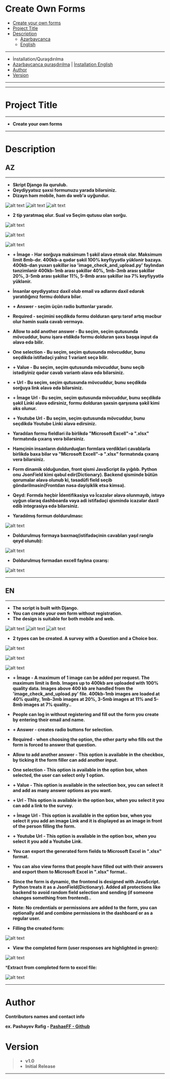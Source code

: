 # Create Own Forms
- [Create your own forms](#create-own-forms)
- [Project Title](#project-title)
- [Description](#description)
    - [Azərbaycanca](#az)
    - [English](#en)

<hr>

- İnstallation/Quraşdırılma
- [Azərbaycanca quraşdırılma](#azərbaycanca-quraşdırılma)  |  [İnstallation English](#installation-in-english)
- [Author](#author)
- [Version](#version)
___



<hr>

# Project Title
___
* <b>Create your own forms</b>
___

# Description

## AZ
___
* <b>Skript Django ilə qurulub.</b>
* <b>Qeydiyyatsız şəxsi formunuzu yarada bilərsiniz.</b>
* <b>Dizayn həm mobile, həm də web'ə uyğundur.</b>

![alt text](/docs/forms.png)
![alt text](/docs/mobile.png) 
![alt text](/docs/web.png)

* <b>2 tip yaratmaq olur. Sual və Seçim qutusu olan sorğu.</b>

![alt text](/docs/selects.png)

![alt text](/docs/question.png)

![alt text](/docs/checkbox.png)

* <b>+ İmage - Hər sorğuya maksimum 1 şəkil əlavə etmək olar. Maksimum limit 8mb-dır. 400kb-a qədər şəkil 100% keyfiyyətlə yüklənir bazaya. 400kb-dan yuxarı şəkillər isə 'image_check_and_upload.py' faylından tənzimlənir 400kb-1mb arası şəkillər 40%, 1mb-3mb arası şəkillər 20%, 3-5mb arası şəkillər 11%, 5-8mb arası şəkillər isə 7% keyfiyyətlə yüklənir.</b>

* <b>İnsanlar qeydiyyatsız daxil olub email və adlarını daxil edərək yaratdığınız formu doldura bilər.</b>

* <b>+ Answer - seçim üçün radio buttonlar yaradır.</b>

* <b>Required - seçimini seçdikdə formu dolduran qarşı tərəf artıq məcbur olur həmin suala cavab verməyə.</b>

* <b>Allow to add another answer - Bu seçim, seçim qutusunda mövcuddur, bunu işarə etdikdə formu dolduran şəxs başqa input da əlavə edə bilir.</b>

* <b>One selection - Bu seçim, seçim qutusunda mövcuddur, bunu seçdikdə istifadəçi yalnız 1 variant seçə bilir.</b>

* <b>+ Value - Bu seçim, seçim qutusunda mövcuddur, bunu seçib istədiyiniz qədər cavab variantı əlavə edə bilərsiniz.</b>
* <b>+ Url - Bu seçim, seçim qutusunda mövcuddur, bunu seçdikdə sorğuya link əlavə edə bilərsiniz.</b>
* <b>+ İmage Url - Bu seçim, seçim qutusunda mövcuddur, bunu seçdikdə şəkil Linki əlavə edirsiniz, formu dolduran şəxsin qarşısına şəkil kimi əks olunur.</b>
* <b>+ Youtube Url - Bu seçim, seçim qutusunda mövcuddur, bunu seçdikdə Youtube Linki əlavə edirsiniz.</b>




* <b>Yaradılan formu fieldləri ilə birlikdə "Microsoft Excell"-ə ".xlsx" formatında çıxarış verə bilərsiniz.</b>
* <b>Həmçinin insanların doldurduqları formlara verdikləri cavablarla birlikdə baxa bilər və "Microsoft Excell"-ə ".xlsx" formatında çıxarış verə bilərsiniz.</b>
* <b>Form dinamik olduğundan, front qismi JavaScript ilə yığılıb. Python onu JsonField kimi qəbul edir(Dictionary). Backend qisminde bütün qorumalar əlavə olunub ki, təsadüfi field seçib göndərilməsin(Frontdan nəsə dəyişiklik etsə kimsə).</b>

* <b>Qeyd: Formda heçbir İdentifikasiya və İcazələr əlavə olunmayıb, istəyə uyğun olaraq dashboarda vəya adi istifadəçi qismində icazələr daxil edib integrasiya edə bilərsiniz.</b>

* <b>Yaradılmış formun doldurulması:</b>

![alt text](/docs/fill_form.png)

* <b>Doldurulmuş formaya baxmaq(istifadəçinin cavabları yaşıl rənglə qeyd olunub):</b>

![alt text](/docs/filled_form.png)

* <b>Doldurulmuş formadan excell faylına çıxarış:</b>

![alt text](/docs/xlsx.png)
____


## EN
___
* <b>The script is built with Django.</b>
* <b>You can create your own form without registration.</b>
* <b>The design is suitable for both mobile and web.</b>

![alt text](/docs/forms.png)
![alt text](/docs/mobile.png) 
![alt text](/docs/web.png)

* <b>2 types can be created. A survey with a Question and a Choice box.</b>

![alt text](/docs/selects.png)

![alt text](/docs/question.png)

![alt text](/docs/checkbox.png)

* <b>+ İmage - A maximum of 1 image can be added per request. The maximum limit is 8mb. Images up to 400kb are uploaded with 100% quality data. Images above 400 kb are handled from the 'image_check_and_upload.py' file. 400kb-1mb images are loaded at 40% quality, 1mb-3mb images at 20%, 3-5mb images at 11% and 5-8mb images at 7% quality..</b>

* <b>People can log in without registering and fill out the form you create by entering their email and name.</b>

* <b>+ Answer - creates radio buttons for selection.</b>

* <b>Required - when choosing the option, the other party who fills out the form is forced to answer that question.</b>

* <b>Allow to add another answer - This option is available in the checkbox, by ticking it the form filler can add another input.</b>

* <b>One selection - This option is available in the option box, when selected, the user can select only 1 option.</b>

* <b>+ Value - This option is available in the selection box, you can select it and add as many answer options as you want.</b>
* <b>+ Url - This option is available in the option box, when you select it you can add a link to the survey.</b>
* <b>+ İmage Url - This option is available in the option box, when you select it you add an image Link and it is displayed as an image in front of the person filling the form.</b>
* <b>+ Youtube Url - This option is available in the option box, when you select it you add a Youtube Link.</b>




* <b>You can export the generated form fields to Microsoft Excel in ".xlsx" format.</b>
* <b>You can also view forms that people have filled out with their answers and export them to Microsoft Excel in ".xlsx" format..</b>
* <b>Since the form is dynamic, the frontend is designed with JavaScript. Python treats it as a JsonField(Dictionary). Added all protections like backend to avoid random field selection and sending (if someone changes something from frontend)..</b>

* <b>Note: No credentials or permissions are added to the form, you can optionally add and combine permissions in the dashboard or as a regular user.</b>


* <b>Filling the created form:</b>

![alt text](/docs/fill_form.png)

* <b>View the completed form (user responses are highlighted in green):</b>

![alt text](/docs/filled_form.png)

*<b>Extract from completed form to excel file:</b>

![alt text](/docs/xlsx.png)
____

# Author

<b>Contributors names and contact info</b>

<b>ex. Pashayev Rafig - [PashaeFF - Github](https://github.com/PashaeFF) </b>

# Version

>* <b>v1.0</b>
>* <b>Initial Release</b>

___
